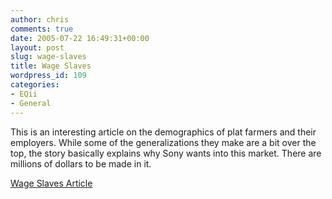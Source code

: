 ```yaml
---
author: chris
comments: true
date: 2005-07-22 16:49:31+00:00
layout: post
slug: wage-slaves
title: Wage Slaves
wordpress_id: 109
categories:
- EQii
- General
---
```


This is an interesting article on the demographics of plat farmers and their employers. While some of the generalizations they make are a bit over the top, the story basically explains why Sony wants into this market. There are millions of dollars to be made in it.

[Wage Slaves Article](http://www.1up.com/do/feature?cId=3141815)

